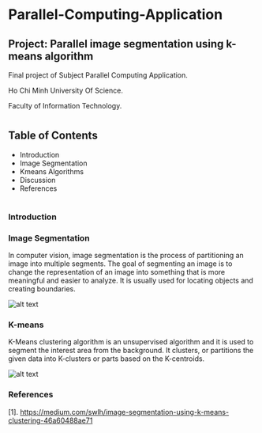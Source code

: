 # Parallel-Computing-Application

## Project: Parallel image segmentation using k-means algorithm

Final project of Subject Parallel Computing Application.

Ho Chi Minh University Of Science.

Faculty of Information Technology.
# 

## Table of Contents

- Introduction
- Image Segmentation
- Kmeans Algorithms
- Discussion
- References

#
### Introduction

### Image Segmentation

In computer vision, image segmentation is the process of partitioning an image into multiple segments. The goal of segmenting an image is to change the representation of an image into something that is more meaningful and easier to analyze. It is usually used for locating objects and creating boundaries.

![alt text](https://miro.medium.com/max/1400/0*g1cGiELM0c5pP52n.png)


### K-means

K-Means clustering algorithm is an unsupervised algorithm and it is used to segment the interest area from the background. It clusters, or partitions the given data into K-clusters or parts based on the K-centroids.

![alt text](https://miro.medium.com/max/499/1*A2AkQDwetLMPcut4-J3GLA.png)
### References

[1]. <https://medium.com/swlh/image-segmentation-using-k-means-clustering-46a60488ae71>
